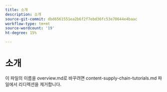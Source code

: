 ```yaml
---
title: 소개
description: 소개
source-git-commit: dbd6561551ea2b6f2f7ebd36fc53e70644e4baac
workflow-type: tm+mt
source-wordcount: '19'
ht-degree: 15%

---
```


# 소개

이 파일의 이름을 overview.md로 바꾸려면 content-supply-chain-tutorials.md 파일에서 리디렉션을 제거합니다.
